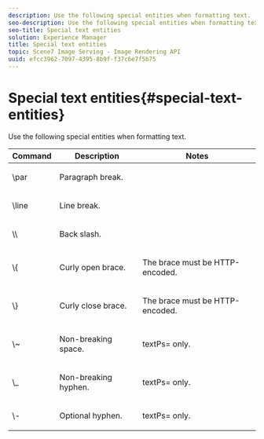```yaml
---
description: Use the following special entities when formatting text.
seo-description: Use the following special entities when formatting text.
seo-title: Special text entities
solution: Experience Manager
title: Special text entities
topic: Scene7 Image Serving - Image Rendering API
uuid: efcc3962-7097-4395-8b9f-f37c6e7f5b75
---
```


# Special text entities{#special-text-entities}

Use the following special entities when formatting text.

<table id="table_CFEB845C1B9A475CA52ECDFA9BB59A9D"> 
 <thead> 
  <tr> 
   <th class="entry"> Command </th> 
   <th class="entry"> Description </th> 
   <th class="entry"> Notes </th> 
  </tr> 
 </thead>
 <tbody> 
  <tr> 
   <td> <span class="codeph"> \par</span> </td> 
   <td> <p>Paragraph break. </p> </td> 
   <td> <p> </p> </td> 
  </tr> 
  <tr> 
   <td> <span class="codeph"> \line </span> </td> 
   <td> <p>Line break. </p> </td> 
   <td> <p> </p> </td> 
  </tr> 
  <tr> 
   <td> <span class="codeph"> \\ </span> </td> 
   <td> <p>Back slash. </p> </td> 
   <td> <p> </p> </td> 
  </tr> 
  <tr> 
   <td> <span class="codeph"> \{ </span> </td> 
   <td> <p>Curly open brace. </p> </td> 
   <td> <p>The brace must be HTTP-encoded. </p> </td> 
  </tr> 
  <tr> 
   <td> <span class="codeph"> \} </span> </td> 
   <td> <p>Curly close brace. </p> </td> 
   <td> <p>The brace must be HTTP-encoded. </p> </td> 
  </tr> 
  <tr> 
   <td> <span class="codeph"> \~ </span> </td> 
   <td> <p>Non-breaking space. </p> </td> 
   <td> <p><span class="codeph"> textPs=</span> only. </p> </td> 
  </tr> 
  <tr> 
   <td> <span class="codeph"> \_</span> </td> 
   <td> <p>Non-breaking hyphen. </p> </td> 
   <td> <p><span class="codeph"> textPs=</span> only. </p> </td> 
  </tr> 
  <tr> 
   <td> <span class="codeph"> \- </span> </td> 
   <td> <p>Optional hyphen. </p> </td> 
   <td> <p><span class="codeph"> textPs=</span> only. </p> </td> 
  </tr> 
 </tbody> 
</table>

